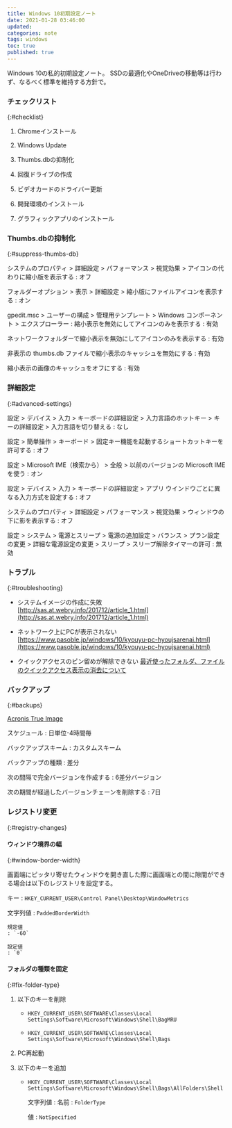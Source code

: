 ```yaml
---
title: Windows 10初期設定ノート
date: 2021-01-28 03:46:00
updated:
categories: note
tags: windows
toc: true
published: true
---
```

Windows 10の私的初期設定ノート。
SSDの最適化やOneDriveの移動等は行わず、なるべく標準を維持する方針で。

### チェックリスト
{:#checklist}

01. Chromeインストール

02. Windows Update

03. Thumbs.dbの抑制化

04. 回復ドライブの作成

05. ビデオカードのドライバー更新

06. 開発環境のインストール

07. グラフィックアプリのインストール

### Thumbs.dbの抑制化
{:#suppress-thumbs-db}

システムのプロパティ > 詳細設定 > パフォーマンス > 視覚効果 > アイコンの代わりに縮小版を表示する
: オフ

フォルダーオプション > 表示 > 詳細設定 > 縮小版にファイルアイコンを表示する
: オン

gpedit.msc > ユーザーの構成 > 管理用テンプレート > Windows コンポーネント > エクスプローラー
: 縮小表示を無効にしてアイコンのみを表示する
  : 有効

  ネットワークフォルダーで縮小表示を無効にしてアイコンのみを表示する
  : 有効

  非表示の thumbs.db ファイルで縮小表示のキャッシュを無効にする
  : 有効

  縮小表示の画像のキャッシュをオフにする
  : 有効

### 詳細設定
{:#advanced-settings}

設定 > デバイス > 入力 > キーボードの詳細設定 > 入力言語のホットキー > キーの詳細設定 > 入力言語を切り替える
: なし

設定 > 簡単操作 > キーボード > 固定キー機能を起動するショートカットキーを許可する
: オフ

設定 > Microsoft IME（検索から） > 全般 > 以前のバージョンの Microsoft IME を使う
: オン

設定 > デバイス > 入力 > キーボードの詳細設定 > アプリ ウインドウごとに異なる入力方式を設定する
: オフ

システムのプロパティ > 詳細設定 > パフォーマンス > 視覚効果 > ウィンドウの下に影を表示する
: オフ

設定 > システム > 電源とスリープ > 電源の追加設定 > バランス > プラン設定の変更 > 詳細な電源設定の変更 > スリープ > スリープ解除タイマーの許可
: 無効

### トラブル
{:#troubleshooting}

* システムイメージの作成に失敗
  [http://sas.at.webry.info/201712/article_1.html](http://sas.at.webry.info/201712/article_1.html)

* ネットワーク上にPCが表示されない
  [https://www.pasoble.jp/windows/10/kyouyu-pc-hyoujsarenai.html](https://www.pasoble.jp/windows/10/kyouyu-pc-hyoujsarenai.html)

* クイックアクセスのピン留めが解除できない
  [最近使ったフォルダ、ファイルのクイックアクセス表示の消去について](https://social.technet.microsoft.com/Forums/ja-JP/3e87e229-41f4-4427-be5e-242c0c0c7cc4?forum=win10itprogeneralJP)

### バックアップ
{:#backups}

[Acronis True Image](https://www.acronis.com/ja-jp/personal/computer-backup/)

スケジュール
: 日単位-4時間毎

バックアップスキーム
: カスタムスキーム

  バックアップの種類
  : 差分

  次の間隔で完全バージョンを作成する
  : 6差分バージョン

  次の期間が経過したバージョンチェーンを削除する
  : 7日

### レジストリ変更
{:#registry-changes}

#### ウィンドウ境界の幅
{:#window-border-width}

画面端にピッタリ寄せたウィンドウを開き直した際に画面端との間に隙間ができる場合は以下のレジストリを設定する。

キー
: `HKEY_CURRENT_USER\Control Panel\Desktop\WindowMetrics`

  文字列値
  : `PaddedBorderWidth`

    規定値
    : `-60`

    設定値
    : `0`

#### フォルダの種類を固定
{:#fix-folder-type}

01. 以下のキーを削除

    * `HKEY_CURRENT_USER\SOFTWARE\Classes\Local Settings\Software\Microsoft\Windows\Shell\BagMRU`

    * `HKEY_CURRENT_USER\SOFTWARE\Classes\Local Settings\Software\Microsoft\Windows\Shell\Bags`

02. PC再起動

03. 以下のキーを追加

    * `HKEY_CURRENT_USER\SOFTWARE\Classes\Local Settings\Software\Microsoft\Windows\Shell\Bags\AllFolders\Shell`

      文字列値
      : 名前
        : `FolderType`

        値
        : `NotSpecified`
